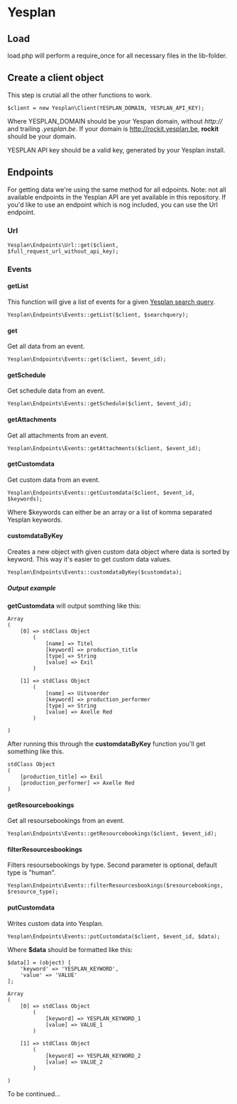 # Yesplan

## Load

load.php will perform a require_once for all necessary files in the lib-folder.

## Create a client object

This step is crutial all the other functions to work.

    $client = new Yesplan\Client(YESPLAN_DOMAIN, YESPLAN_API_KEY);

Where YESPLAN_DOMAIN should be your Yespan domain, without *http://* and trailing *.yesplan.be*. If your domain is http://rockit.yesplan.be, **rockit** should be your domain.

YESPLAN API key should be a valid key, generated by your Yesplan install.

## Endpoints

For getting data we're using the same method for all edpoints. Note: not all available endpoints in the Yesplan API are yet available in this repository. If you'd like to use an endpoint which is nog included, you can use the Url endpoint.

### Url

    Yesplan\Endpoints\Url::get($client, $full_request_url_without_api_key);

### Events 

#### getList

This function will give a list of events for a given [Yesplan search query](https://manual.yesplan.be/en/query-language/).

    Yesplan\Endpoints\Events::getList($client, $searchquery);

#### get

Get all data from an event.

    Yesplan\Endpoints\Events::get($client, $event_id);

#### getSchedule

Get schedule data from an event.

    Yesplan\Endpoints\Events::getSchedule($client, $event_id);

#### getAttachments

Get all attachments from an event.

    Yesplan\Endpoints\Events::getAttachments($client, $event_id);

#### getCustomdata

Get custom data from an event.

    Yesplan\Endpoints\Events::getCustomdata($client, $event_id, $keywords);

Where $keywords can either be an array or a list of komma separated Yesplan keywords.

#### customdataByKey

Creates a new object with given custom data object where data is sorted by keyword. This way it's easier to get custom data values.

    Yesplan\Endpoints\Events::customdataByKey($customdata);
    
##### Output example

**getCustomdata** will output somthing like this:

    Array
    (
        [0] => stdClass Object
            (
                [name] => Titel
                [keyword] => production_title
                [type] => String
                [value] => Exil
            )

        [1] => stdClass Object
            (
                [name] => Uitvoerder
                [keyword] => production_performer
                [type] => String
                [value] => Axelle Red
            )

    )

After running this through the **customdataByKey** function you'll get something like this.

    stdClass Object
    (
        [production_title] => Exil
        [production_performer] => Axelle Red
    )

#### getResourcebookings

Get all resoursebookings from an event.

    Yesplan\Endpoints\Events::getResourcebookings($client, $event_id);


#### filterResourcesbookings

Filters resoursebookings by type. Second parameter is optional, default type is "human".

    Yesplan\Endpoints\Events::filterResourcesbookings($resourcebookings, $resource_type);

#### putCustomdata

Writes custom data into Yesplan.

    Yesplan\Endpoints\Events::putCustomdata($client, $event_id, $data);

Where **$data** should be formatted like this:

    $data[] = (object) [
        'keyword' => 'YESPLAN_KEYWORD',
        'value' => 'VALUE'
    ];
    
    Array
    (
        [0] => stdClass Object
            (
                [keyword] => YESPLAN_KEYWORD_1
                [value] => VALUE_1
            )
            
        [1] => stdClass Object
            (
                [keyword] => YESPLAN_KEYWORD_2
                [value] => VALUE_2
            )

    )

















To be continued...
